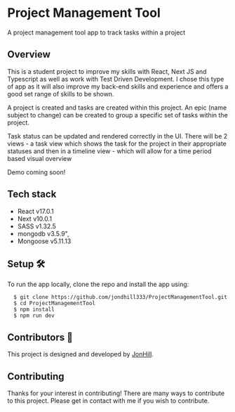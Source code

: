 # Project Management Tool

A project management tool app to track tasks within a project

## Overview

This is a student project to improve my skills with React, Next JS and Typescript as well as work with Test Driven Development. I chose this type of app as it will also improve my back-end skills and experience and offers a good set range of skills to be shown.

A project is created and tasks are created within this project. An epic (name subject to change) can be created to group a specific set of tasks within the project.

Task status can be updated and rendered correctly in the UI. There will be 2 views - a task view which shows the task for the project in their appropriate statuses and then in a timeline view - which will allow for a time period based visual overview

Demo coming soon!

<!-- [Checkout the demo](https://thenewsdesk.vercel.app/) -->

## Tech stack

- React v17.0.1
- Next v10.0.1
- SASS v1.32.5
- mongodb v3.5.9",
- Mongoose v5.11.13
<!-- - Deployed with Vercel -->

## Setup :hammer_and_wrench:

To run the app locally, clone the repo and install the app using:

```
  $ git clone https://github.com/jondhill333/ProjectManagementTool.git
  $ cd ProjectManagementTool
  $ npm install
  $ npm run dev
```

## Contributors :sparkler:

This project is designed and developed by [JonHill](https://github.com/jondhill333).

## Contributing

Thanks for your interest in contributing! There are many ways to contribute to this project. Please get in contact with me if you wish to contribute.
